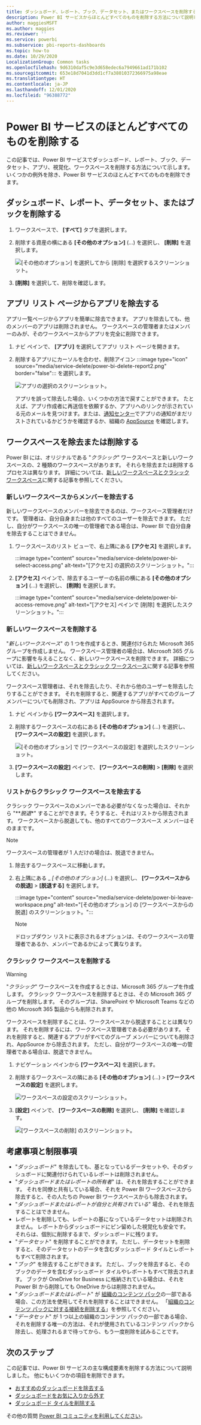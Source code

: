 ```yaml
---
title: ダッシュボード、レポート、ブック、データセット、またはワークスペースを削除する
description: Power BI サービスからほとんどすべてのものを削除する方法について説明します。
author: maggiesMSFT
ms.author: maggies
ms.reviewer: ''
ms.service: powerbi
ms.subservice: pbi-reports-dashboards
ms.topic: how-to
ms.date: 10/29/2020
LocalizationGroup: Common tasks
ms.openlocfilehash: 9d6310daf5c9e3d658edec6a7949661ad171b102
ms.sourcegitcommit: 653e18d7041d3dd1cf7a38010372366975a98eae
ms.translationtype: HT
ms.contentlocale: ja-JP
ms.lasthandoff: 12/01/2020
ms.locfileid: "96388772"
---
```

# <a name="delete-almost-anything-in-the-power-bi-service"></a>Power BI サービスのほとんどすべてのものを削除する
この記事では、Power BI サービスでダッシュボード、レポート、ブック、データセット、アプリ、視覚化、ワークスペースを削除する方法について示します。 いくつかの例外を除き、Power BI サービスのほとんどすべてのものを削除できます。 

## <a name="delete-a-dashboard-report-dataset-or-workbook"></a>ダッシュボード、レポート、データセット、またはブックを削除する

1. ワークスペースで、 **[すべて]** タブを選択します。
1. 削除する資産の横にある **[その他のオプション]** (...) を選択し、 **[削除]** を選択します。

    ![[その他のオプション] を選択してから [削除] を選択するスクリーンショット。](media/service-delete/power-bi-delete-dashboard.png)

1. **[削除]** を選択して、削除を確認します。

## <a name="remove-an-app-from-your-app-list-page"></a>アプリ リスト ページからアプリを除去する

アプリ一覧ページからアプリを簡単に除去できます。 アプリを除去しても、他のメンバーのアプリは削除されません。 ワークスペースの管理者またはメンバーのみが、そのワークスペースからアプリを完全に削除できます。

1. ナビ ペインで、 **[アプリ]** を選択してアプリ リスト ページを開きます。
2. 削除するアプリにカーソルを合わせ、削除アイコン :::image type="icon" source="media/service-delete/power-bi-delete-report2.png" border="false"::: を選択します。

   ![アプリの選択のスクリーンショット。](media/service-delete/power-bi-delete-app.png)

   アプリを誤って除去した場合、いくつかの方法で戻すことができます。  たとえば、アプリ作成者に再送信を依頼するか、アプリへのリンクが示されている元のメールを見つけます。または、[通知センター](../consumer/end-user-notification-center.md)でアプリの通知がまだリストされているかどうかを確認するか、組織の [AppSource](../consumer/end-user-apps.md) を確認します。

## <a name="remove-or-delete-a-workspace"></a>ワークスペースを除去または削除する

Power BI には、オリジナルである "*クラシック*" ワークスペースと新しいワークスペースの、2 種類のワークスペースがあります。 それらを除去または削除するプロセスは異なります。 詳細については、[新しいワークスペースとクラシック ワークスペース](../collaborate-share/service-new-workspaces.md)に関する記事を参照してください。

### <a name="remove-members-from-a-new-workspace"></a>新しいワークスペースからメンバーを除去する

新しいワークスペースのメンバーを除去できるのは、ワークスペース管理者だけです。 管理者は、自分自身または他のすべてのユーザーを除去できます。 ただし、自分がワークスペースの唯一の管理者である場合は、Power BI で自分自身を除去することはできません。

1. ワークスペースのリスト ビューで、右上隅にある **[アクセス]** を選択します。

    :::image type="content" source="media/service-delete/power-bi-select-access.png" alt-text="[アクセス] の選択のスクリーンショット。":::

1. **[アクセス]** ペインで、除去するユーザーの名前の横にある **[その他のオプション]** (...) を選択し、 **[削除]** を選択します。

    :::image type="content" source="media/service-delete/power-bi-access-remove.png" alt-text="[アクセス] ペインで [削除] を選択したスクリーンショット。":::

### <a name="delete-a-new-workspace"></a>新しいワークスペースを削除する

"*新しいワークスペース*" の 1 つを作成するとき、関連付けられた Microsoft 365 グループを作成しません。 ワークスペース管理者の場合は、Microsoft 365 グループに影響を与えることなく、新しいワークスペースを削除できます。 詳細については、[新しいワークスペースとクラシック ワークスペース](../collaborate-share/service-new-workspaces.md)に関する記事を参照してください。

ワークスペース管理者は、それを除去したり、それから他のユーザーを除去したりすることができます。 それを削除すると、関連するアプリがすべてのグループ メンバーについても削除され、アプリは AppSource から除去されます。 

1. ナビ ペインから **[ワークスペース]** を選択します。

2. 削除するワークスペースの右にある **[その他のオプション]** (...) を選択し、 **[ワークスペースの設定]** を選択します。

    ![[その他のオプション] で [ワークスペースの設定] を選択したスクリーンショット。](media/service-delete/power-bi-delete-workspace.png)

3. **[ワークスペースの設定]** ペインで、 **[ワークスペースの削除]**  >  **[削除]** を選択します。

### <a name="remove-a-classic-workspace-from-your-list"></a>リストからクラシック ワークスペースを除去する

クラシック ワークスペースのメンバーである必要がなくなった場合は、それから "**_脱退_*" することができます。そうすると、それはリストから除去されます。 ワークスペースから脱退しても、他のすべてのワークスペース メンバーはそのままです。  

> [!NOTE]
> ワークスペースの管理者が 1 人だけの場合は、脱退できません。
>

1. 除去するワークスペースに移動します。

2. 右上隅にある _ *[その他のオプション]* (...) を選択し、 **[ワークスペースからの脱退]**  >  **[脱退する]** を選択します。

      :::image type="content" source="media/service-delete/power-bi-leave-workspace.png" alt-text="[その他のオプション] の [ワークスペースからの脱退] のスクリーンショット。":::

   > [!NOTE]
   > ドロップダウン リストに表示されるオプションは、そのワークスペースの管理者であるか、メンバーであるかによって異なります。
   >

### <a name="delete-a-classic-workspace"></a>クラシック ワークスペースを削除する

> [!WARNING]
> "*クラシック*" ワークスペースを作成するときは、Microsoft 365 グループを作成します。 クラシック ワークスペースを削除するときは、その Microsoft 365 グループを削除します。 そのグループは、SharePoint や Microsoft Teams などの他の Microsoft 365 製品からも削除されます。
> 

ワークスペースを削除することは、ワークスペースから脱退することとは異なります。 それを削除するには、ワークスペース管理者である必要があります。 それを削除すると、関連するアプリがすべてのグループ メンバーについても削除され、AppSource から除去されます。 ただし、自分がワークスペースの唯一の管理者である場合は、脱退できません。

1. ナビゲーション ペインから **[ワークスペース]** を選択します。

2. 削除するワークスペースの隣にある **[その他のオプション]** (...)  >  **[ワークスペースの設定]** を選択します。

    ![ワークスペースの設定のスクリーンショット。](media/service-delete/power-bi-workspace-settings-classic.png)

3. **[設定]** ペインで、 **[ワークスペースの削除]** を選択し、 **[削除]** を確認します。

    ![[ワークスペースの削除] のスクリーンショット。](media/service-delete/power-bi-delete-classic-workspace.png)


## <a name="considerations-and-limitations"></a>考慮事項と制限事項

- "*ダッシュボード*" を除去しても、基となっているデータセットや、そのダッシュボードに関連付けられているレポートは削除されません。
- "*ダッシュボードまたはレポートの所有者*" は、それを除去することができます。 それを同僚と共有している場合、それを Power BI ワークスペースから除去すると、その人たちの Power BI ワークスペースからも除去されます。
- "*ダッシュボードまたはレポートが自分と共有されている*" 場合、それを除去することはできません。
- レポートを削除しても、レポートの基になっているデータセットは削除されません。  レポートからダッシュボードにピン留めした視覚化も安全です。 それらは、個別に削除するまで、ダッシュボードに残ります。
- "*データセット*" を削除することができます。 ただし、データセットを削除すると、そのデータセットのデータを含むダッシュボード タイルとレポートもすべて削除されます。
- "*ブック*" を除去することができます。 ただし、ブックを除去すると、そのブックのデータを含むダッシュボード タイルやレポートもすべて除去されます。 ブックが OneDrive for Business に格納されている場合は、それを Power BI から削除しても OneDrive からは削除されません。
- "*ダッシュボードまたはレポート*" が [組織のコンテンツ パック](../collaborate-share/service-organizational-content-pack-disconnect.md)の一部である場合、この方法を使用してそれを削除することはできません。  「[組織のコンテンツ パックに対する接続を削除する](../collaborate-share/service-organizational-content-pack-disconnect.md)」を参照してください。
- "*データセット*" が 1 つ以上の組織のコンテンツ パックの一部である場合、それを削除する唯一の方法は、それが使用されているコンテンツ パックから除去し、処理されるまで待ってから、もう一度削除を試みることです。

## <a name="next-steps"></a>次のステップ

この記事では、Power BI サービスの主な構成要素を削除する方法について説明しました。 他にもいくつかの項目を削除できます。  

- [おすすめのダッシュボードを除去する](../consumer/end-user-featured.md)
- [ダッシュボードをお気に入りから外す](../consumer/end-user-favorite.md)
- [ダッシュボード タイルを削除する](service-dashboard-edit-tile.md)

その他の質問 [Power BI コミュニティを利用してください](https://community.powerbi.com/)。